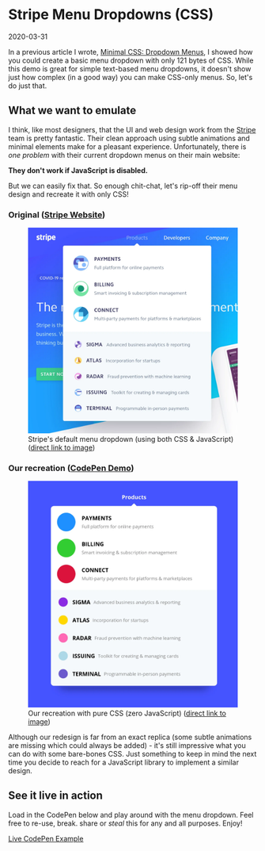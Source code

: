 # Stripe Menu Dropdowns (CSS)

2020-03-31

In a previous article I wrote, [Minimal CSS: Dropdown Menus](blog/minimal-css-menu), I showed how you could create a basic menu dropdown with only 121 bytes of CSS. While this demo is great for simple text-based menu dropdowns, it doesn't show just how complex (in a good way) you can make CSS-only menus. So, let's do just that.

## What we want to emulate

I think, like most designers, that the UI and web design work from the [Stripe](https://stripe.com/) team is pretty fantastic. Their clean approach using subtle animations and minimal elements make for a pleasant experience. Unfortunately, there is <i>one problem</i> with their current dropdown menus on their main website:

<b>They don't work if JavaScript is disabled.</b>

But we can easily fix that. So enough chit-chat, let's rip-off their menu design and recreate it with only CSS!

### Original ([Stripe Website](https://stripe.com))

<figure>
    <img src="/public/images/stripe-default-menu.webp" alt="Stripe default menu">
    <figcaption>Stripe's default menu dropdown (using both CSS & JavaScript) (<a href="/public/images/stripe-default-menu.webp">direct link to image</a>)</figcaption>
</figure>

### Our recreation ([CodePen Demo](https://codepen.io/bradleytaunt/full/ExjMjLL))

<figure>
    <img src="/public/images/stripe-recreated.webp" alt="Stripe menu recreated">
    <figcaption>Our recreation with pure CSS (zero JavaScript) (<a href="/public/images/stripe-recreated.webp">direct link to image</a>)</figcaption>
</figure>

Although our redesign is far from an exact replica (some subtle animations are missing which could always be added) - it's still impressive what you can do with some bare-bones CSS. Just something to keep in mind the next time you decide to reach for a JavaScript library to implement a similar design.

## See it live in action

Load in the CodePen below and play around with the menu dropdown. Feel free to re-use, break. share or <i>steal</i> this for any and all purposes. Enjoy!

[Live CodePen Example](https://codepen.io/bradleytaunt/pen/ExjMjLL)
